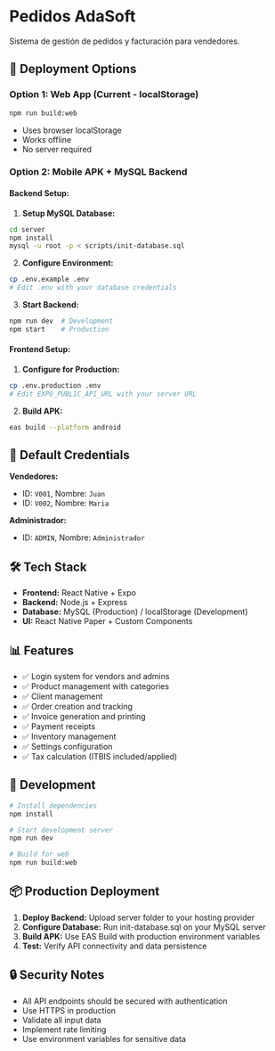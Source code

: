 # Pedidos AdaSoft

Sistema de gestión de pedidos y facturación para vendedores.

## 🚀 Deployment Options

### Option 1: Web App (Current - localStorage)
```bash
npm run build:web
```
- Uses browser localStorage
- Works offline
- No server required

### Option 2: Mobile APK + MySQL Backend

#### Backend Setup:
1. **Setup MySQL Database:**
```bash
cd server
npm install
mysql -u root -p < scripts/init-database.sql
```

2. **Configure Environment:**
```bash
cp .env.example .env
# Edit .env with your database credentials
```

3. **Start Backend:**
```bash
npm run dev  # Development
npm start    # Production
```

#### Frontend Setup:
1. **Configure for Production:**
```bash
cp .env.production .env
# Edit EXPO_PUBLIC_API_URL with your server URL
```

2. **Build APK:**
```bash
eas build --platform android
```

## 📱 Default Credentials

**Vendedores:**
- ID: `V001`, Nombre: `Juan`
- ID: `V002`, Nombre: `Maria`

**Administrador:**
- ID: `ADMIN`, Nombre: `Administrador`

## 🛠️ Tech Stack

- **Frontend:** React Native + Expo
- **Backend:** Node.js + Express
- **Database:** MySQL (Production) / localStorage (Development)
- **UI:** React Native Paper + Custom Components

## 📊 Features

- ✅ Login system for vendors and admins
- ✅ Product management with categories
- ✅ Client management
- ✅ Order creation and tracking
- ✅ Invoice generation and printing
- ✅ Payment receipts
- ✅ Inventory management
- ✅ Settings configuration
- ✅ Tax calculation (ITBIS included/applied)

## 🔧 Development

```bash
# Install dependencies
npm install

# Start development server
npm run dev

# Build for web
npm run build:web
```

## 📦 Production Deployment

1. **Deploy Backend:** Upload server folder to your hosting provider
2. **Configure Database:** Run init-database.sql on your MySQL server
3. **Build APK:** Use EAS Build with production environment variables
4. **Test:** Verify API connectivity and data persistence

## 🔒 Security Notes

- All API endpoints should be secured with authentication
- Use HTTPS in production
- Validate all input data
- Implement rate limiting
- Use environment variables for sensitive data